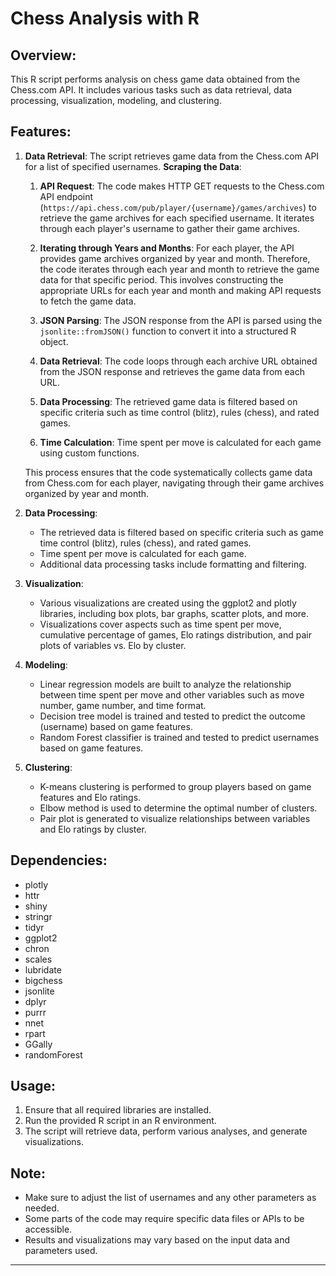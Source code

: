 # Chess Analysis with R

## Overview:
This R script performs analysis on chess game data obtained from the Chess.com API. It includes various tasks such as data retrieval, data processing, visualization, modeling, and clustering.

## Features:

1. **Data Retrieval**: The script retrieves game data from the Chess.com API for a list of specified usernames.
   **Scraping the Data**:
      1. **API Request**: The code makes HTTP GET requests to the Chess.com API endpoint (`https://api.chess.com/pub/player/{username}/games/archives`) to retrieve the game archives for each specified username. It               iterates through each player's username to gather their game archives.

      2. **Iterating through Years and Months**: For each player, the API provides game archives organized by year and month. Therefore, the code iterates through each year and month to retrieve the game data for that           specific period. This involves constructing the appropriate URLs for each year and month and making API requests to fetch the game data.

      3. **JSON Parsing**: The JSON response from the API is parsed using the `jsonlite::fromJSON()` function to convert it into a structured R object.

      4. **Data Retrieval**: The code loops through each archive URL obtained from the JSON response and retrieves the game data from each URL.

      5. **Data Processing**: The retrieved game data is filtered based on specific criteria such as time control (blitz), rules (chess), and rated games.

      6. **Time Calculation**: Time spent per move is calculated for each game using custom functions.

      This process ensures that the code systematically collects game data from Chess.com for each player, navigating through their game archives organized by year and month.

2. **Data Processing**: 
   - The retrieved data is filtered based on specific criteria such as game time control (blitz), rules (chess), and rated games.
   - Time spent per move is calculated for each game.
   - Additional data processing tasks include formatting and filtering.

3. **Visualization**:
   - Various visualizations are created using the ggplot2 and plotly libraries, including box plots, bar graphs, scatter plots, and more.
   - Visualizations cover aspects such as time spent per move, cumulative percentage of games, Elo ratings distribution, and pair plots of variables vs. Elo by cluster.

4. **Modeling**:
   - Linear regression models are built to analyze the relationship between time spent per move and other variables such as move number, game number, and time format.
   - Decision tree model is trained and tested to predict the outcome (username) based on game features.
   - Random Forest classifier is trained and tested to predict usernames based on game features.

5. **Clustering**:
   - K-means clustering is performed to group players based on game features and Elo ratings.
   - Elbow method is used to determine the optimal number of clusters.
   - Pair plot is generated to visualize relationships between variables and Elo ratings by cluster.

## Dependencies:
- plotly
- httr
- shiny
- stringr
- tidyr
- ggplot2
- chron
- scales
- lubridate
- bigchess
- jsonlite
- dplyr
- purrr
- nnet
- rpart
- GGally
- randomForest

## Usage:
1. Ensure that all required libraries are installed.
2. Run the provided R script in an R environment.
3. The script will retrieve data, perform various analyses, and generate visualizations.

## Note:
- Make sure to adjust the list of usernames and any other parameters as needed.
- Some parts of the code may require specific data files or APIs to be accessible.
- Results and visualizations may vary based on the input data and parameters used.

---
